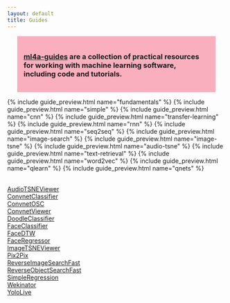 ```yaml
---
layout: default
title: Guides
---
```


<div style="background-color:#FAAFBE;width:85%;margin-left:auto;margin-right:auto;padding:15px">
	<h3><a href="https://github.com/ml4a/ml4a-guides">ml4a-guides</a> are a collection of practical resources for working with machine learning software, including code and tutorials.
	</h3>
</div>


{% include guide_preview.html name="fundamentals" %}
{% include guide_preview.html name="simple" %}
{% include guide_preview.html name="cnn" %}
{% include guide_preview.html name="transfer-learning" %}
{% include guide_preview.html name="rnn" %}
{% include guide_preview.html name="seq2seq" %}
{% include guide_preview.html name="image-search" %}
{% include guide_preview.html name="image-tsne" %}
{% include guide_preview.html name="audio-tsne" %}
{% include guide_preview.html name="text-retrieval" %}
{% include guide_preview.html name="word2vec" %}
{% include guide_preview.html name="qlearn" %}
{% include guide_preview.html name="qnets" %}


<p>

<br/><a href="/guides/AudioTSNEViewer/">AudioTSNEViewer</a>
<br/><a href="/guides/ConvnetClassifier/">ConvnetClassifier</a>
<br/><a href="/guides/ConvnetOSC/">ConvnetOSC</a>
<br/><a href="/guides/ConvnetViewer/">ConvnetViewer</a>
<br/><a href="/guides/DoodleClassifier/">DoodleClassifier</a>
<br/><a href="/guides/FaceClassifier/">FaceClassifier</a>
<br/><a href="/guides/FaceDTW/">FaceDTW</a>
<br/><a href="/guides/FaceRegressor/">FaceRegressor</a>
<br/><a href="/guides/ImageTSNEViewer/">ImageTSNEViewer</a>
<br/><a href="/guides/Pix2Pix/">Pix2Pix</a>
<br/><a href="/guides/ReverseImageSearchFast/">ReverseImageSearchFast</a>
<br/><a href="/guides/ReverseObjectSearchFast/">ReverseObjectSearchFast</a>
<br/><a href="/guides/SimpleRegression/">SimpleRegression</a>
<br/><a href="/guides/Wekinator/">Wekinator</a>
<br/><a href="/guides/YoloLive/">YoloLive</a>
</p>

